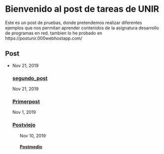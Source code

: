 <html>
<body>

<h1>Bienvenido al post de tareas de UNIR</h1>
<p>Este es un post de pruebas, donde pretendemos realizar diferentes ejemplos que nos permitan aprender contenidos de la asignatura desarrollo de programas en red. tambien lo he probado en https://postunir.000webhostapp.com/ </p>

</body>
</html>

<h2 class="post-list-heading">Post</h2>
	<ul class"post-list"><li>
<span class="post-meta">Nov 21, 2019</span>
<h3>
	<a class="post-link" href="_posts/2019-11-21-segundo_post.md">
	segundo_post
	</a>
</h3></li>

<span class="post-meta">Nov 21, 2019</span>
<h3>
	<a class="post-link" href="_posts/2019-11-21-primerpost.md">
	Primerpost
	</a>
</h3></li>
<span class="post-meta">Nov 1, 2019</span>
<h3>
	<a class="post-link" href="_posts/2019-11-01-PostViejo.md">
	Postviejo
	</a>
</h3></li><ul>
	
<span class="post-meta">Nov 10, 2019</span>
<h4>
	<a class="post-link" href="_posts/2019-11-10-postmedio.md">
	Postmedio
	</a>
</h4></li><ul>
	
</div>
</body>
</html>


